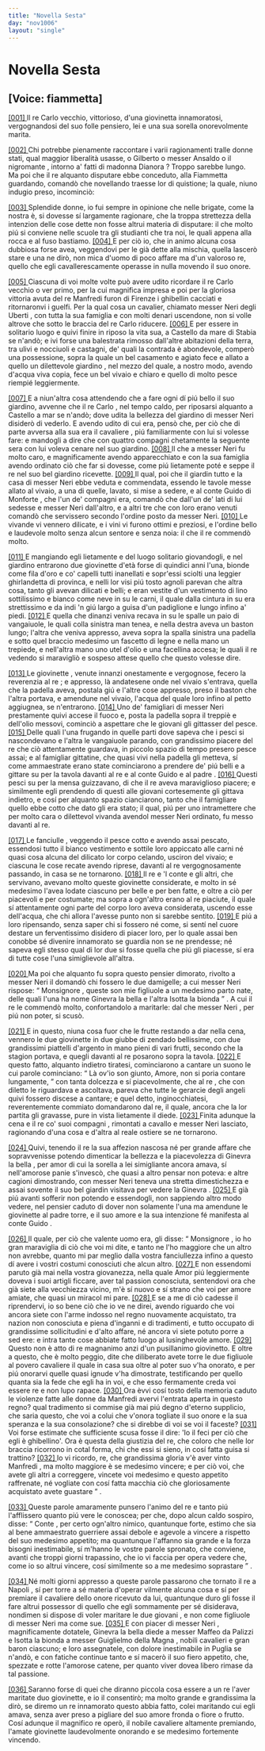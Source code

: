 ```yaml
---
title: "Novella Sesta"
day: "nov1006"
layout: "single"
---
```

<div id="nov1006" type="novella" who="fiammetta">
 <h1>
  Novella Sesta
 </h1>
 <p>
  <h2>
   [Voice: fiammetta]
  </h2>
 </p>
 <argument>
  <p>
   <a href="{{ site.baseurl }}enDecameron/nov1006#p00060001">
    [001]
   </a>
   Il
   <name persref="recarloi" type="person">
    re Carlo
   </name>
   vecchio, vittorioso, d'una
   <name persref="ginevrauberti isottauberti" type="person">
    giovinetta
   </name>
   innamoratosi, vergognandosi del suo folle pensiero, lei e una sua sorella onorevolmente marita.
  </p>
 </argument>
 <div3 type="commentary" who="author">
  <p>
   <a href="{{ site.baseurl }}enDecameron/nov1006#p00060002">
    [002]
   </a>
   Chi potrebbe pienamente raccontare i varii ragionamenti tralle donne stati, qual maggior liberalit&agrave; usasse, o
   <name persref="gilberto" type="person">
    Gilberto
   </name>
   o
   <name persref="ansaldo" type="person">
    messer Ansaldo
   </name>
   o
   <name persref="negromante-1005" type="person">
    il nigromante
   </name>
   , intorno a' fatti di
   <name persref="dianora" type="person">
    madonna Dianora
   </name>
   ? Troppo sarebbe lungo. Ma poi che
   <name persref="panfilo" type="person">
    il re
   </name>
   alquanto disputare ebbe conceduto, alla
   <name persref="fiammetta" type="person">
    Fiammetta
   </name>
   guardando, comand&ograve; che novellando traesse lor di quistione; la quale, niuno indugio preso, incominci&ograve;:
  </p>
 </div3>
 <div3 type="commentary" who="fiammetta">
  <p>
   <a href="{{ site.baseurl }}enDecameron/nov1006#p00060003">
    [003]
   </a>
   Splendide donne, io fui sempre in opinione che nelle brigate, come la nostra &egrave;, si dovesse s&iacute; largamente ragionare, che la troppa strettezza della intenzion delle cose dette non fosse altrui materia di disputare: il che molto pi&uacute; si conviene nelle scuole tra gli studianti che tra noi, le quali appena alla rocca e al fuso bastiamo.
   <a href="{{ site.baseurl }}enDecameron/nov1006#p00060004">
    [004]
   </a>
   E per ci&ograve; io, che in animo alcuna cosa dubbiosa forse avea, veggendovi per le gi&agrave; dette alla mischia, quella lascer&ograve; stare e una ne dir&ograve;, non mica d'uomo di poco affare ma d'un valoroso re, quello che egli cavallerescamente operasse in nulla movendo il suo onore.
  </p>
 </div3>
 <p>
  <a href="{{ site.baseurl }}enDecameron/nov1006#p00060005">
   [005]
  </a>
  Ciascuna di voi molte volte pu&ograve; avere udito ricordare
  <name persref="recarloi" type="person">
   il re Carlo
  </name>
  vecchio o ver primo, per la cui magnifica impresa e poi per la gloriosa vittoria avuta del
  <name persref="remanfredi" type="person">
   re Manfredi
  </name>
  furon di
  <name placeref="firenze" type="place">
   Firenze
  </name>
  i ghibellin cacciati e ritornaronvi i guelfi. Per la qual cosa un cavalier, chiamato
  <name persref="neriuberti" type="person">
   messer Neri degli Uberti
  </name>
  , con tutta la sua famiglia e con molti denari uscendone, non si volle altrove che sotto le braccia del
  <name persref="recarloi" type="person">
   re Carlo
  </name>
  riducere.
  <a href="{{ site.baseurl }}enDecameron/nov1006#p00060006">
   [006]
  </a>
  E per essere in solitario luogo e quivi finire in riposo la vita sua, a
  <name placeref="castellammarestabia" type="place">
   Castello da mare di Stabia
  </name>
  se n'and&ograve;; e ivi forse una balestrata rimosso dall'altre abitazioni della terra, tra ulivi e nocciuoli e castagni, de' quali la contrada &egrave; abondevole, comper&ograve; una possessione, sopra la quale un bel
  <name placeref="casamento-1006" type="place">
   casamento
  </name>
  e agiato fece e allato a quello un dilettevole
  <name placeref="giardino-1006" type="place">
   giardino
  </name>
  , nel mezzo del quale, a nostro modo, avendo d'acqua viva copia, fece un bel vivaio e chiaro e quello di molto pesce riempi&eacute; leggiermente.
 </p>
 <p>
  <a href="{{ site.baseurl }}enDecameron/nov1006#p00060007">
   [007]
  </a>
  E a niun'altra cosa attendendo che a fare ogni d&iacute; pi&uacute; bello il suo giardino, avvenne che
  <name persref="recarloi" type="person">
   il re Carlo
  </name>
  , nel tempo caldo, per riposarsi alquanto a
  <name placeref="castellammarestabia" type="place">
   Castello
  </name>
  a mar se n'and&ograve;; dove udita la bellezza del
  <name placeref="giardino-1006" type="place">
   giardino
  </name>
  di
  <name persref="neriuberti" type="person">
   messer Neri
  </name>
  disider&ograve; di vederlo. E avendo udito di cui era, pens&ograve; che, per ci&ograve; che di parte avversa alla sua era
  <name persref="neriuberti" type="person">
   il cavaliere
  </name>
  , pi&uacute; familiarmente con lui si volesse fare: e mandogli a dire che con quattro
  <name persref="compagni-1006" type="person">
   compagni
  </name>
  chetamente la seguente sera con lui voleva cenare nel suo giardino.
  <a href="{{ site.baseurl }}enDecameron/nov1006#p00060008">
   [008]
  </a>
  Il che a
  <name persref="neriuberti" type="person">
   messer Neri
  </name>
  fu molto caro, e magnificamente avendo apparecchiato e con la sua famiglia avendo ordinato ci&ograve; che far si dovesse, come pi&uacute; lietamente pot&eacute; e seppe
  <name persref="recarloi" type="person">
   il re
  </name>
  nel suo bel giardino ricevette.
  <a href="{{ site.baseurl }}enDecameron/nov1006#p00060009">
   [009]
  </a>
  Il qual, poi che il giardin tutto e la casa di
  <name persref="neriuberti" type="person">
   messer Neri
  </name>
  ebbe veduta e commendata, essendo le tavole messe allato al vivaio, a una di quelle, lavato, si mise a sedere, e al
  <name persref="guidomonforte" type="person">
   conte Guido di Monforte
  </name>
  , che l'un de' compagni era, comand&ograve; che dall'un de' lati di lui sedesse e
  <name persref="neriuberti" type="person">
   messer Neri
  </name>
  dall'altro, e a altri tre che con loro erano venuti comand&ograve; che servissero secondo l'ordine posto da messer Neri.
  <a href="{{ site.baseurl }}enDecameron/nov1006#p00060010">
   [010]
  </a>
  Le vivande vi vennero dilicate, e i vini vi furono ottimi e preziosi, e l'ordine bello e laudevole molto senza alcun sentore e senza noia: il che il re commend&ograve; molto.
 </p>
 <p>
  <a href="{{ site.baseurl }}enDecameron/nov1006#p00060011">
   [011]
  </a>
  E mangiando egli lietamente e del luogo solitario giovandogli, e nel
  <name placeref="giardino-1006" type="place">
   giardino
  </name>
  entrarono due
  <name persref="ginevrauberti isottauberti" type="person">
   giovinette
  </name>
  d'et&agrave; forse di quindici anni l'una, bionde come fila d'oro e co' capelli tutti inanellati e sopr'essi sciolti una leggier ghirlandetta di provinca, e nelli lor visi pi&uacute; tosto agnoli parevan che altra cosa, tanto gli avevan dilicati e belli; e eran vestite d'un vestimento di lino sottilissimo e bianco come neve in su le carni, il quale dalla cintura in su era strettissimo e da indi 'n gi&uacute; largo a guisa d'un padiglione e lungo infino a' piedi.
  <a href="{{ site.baseurl }}enDecameron/nov1006#p00060012">
   [012]
  </a>
  E quella che dinanzi veniva recava in su le spalle un paio di vangaiuole, le quali colla sinistra man tenea, e nella destra aveva un baston lungo; l'altra che veniva appresso, aveva sopra la spalla sinistra una padella e sotto quel braccio medesimo un fascetto di legne e nella mano un trepiede, e nell'altra mano uno utel d'olio e una facellina accesa; le quali
  <name persref="recarloi" type="person">
   il re
  </name>
  vedendo si maravigli&ograve; e sospeso attese quello che questo volesse dire.
 </p>
 <p>
  <a href="{{ site.baseurl }}enDecameron/nov1006#p00060013">
   [013]
  </a>
  <name persref="ginevrauberti isottauberti" type="person">
   Le giovinette
  </name>
  , venute innanzi onestamente e vergognose, fecero la reverenzia al
  <name persref="recarloi" type="person">
   re
  </name>
  ; e appresso, l&agrave; andatesene onde nel vivaio s'entrava, quella che la padella aveva, postala gi&uacute; e l'altre cose appresso, preso il baston che l'altra portava, e amendune nel vivaio, l'acqua del quale loro infino al petto aggiugnea, se n'entrarono.
  <a href="{{ site.baseurl }}enDecameron/nov1006#p00060014">
   [014]
  </a>
  Uno de'
  <name persref="famigliari-1006" type="person">
   famigliari
  </name>
  di
  <name persref="neriuberti" type="person">
   messer Neri
  </name>
  prestamente quivi accese il fuoco e, posta la padella sopra il treppi&egrave; e dell'olio messovi, cominci&ograve; a aspettare che le giovani gli gittasser del pesce.
  <a href="{{ site.baseurl }}enDecameron/nov1006#p00060015">
   [015]
  </a>
  Delle quali l'una frugando in quelle parti dove sapeva che i pesci si nascondevano e l'altra le vangaiuole parando, con grandissimo piacere del re che ci&ograve; attentamente guardava, in piccolo spazio di tempo presero pesce assai; e al famigliar gittatine, che quasi vivi nella padella gli metteva, s&iacute; come ammaestrate erano state cominciarono a prendere de' pi&uacute; belli e a gittare su per la tavola davanti al re e al
  <name persref="guidomonforte" type="person">
   conte Guido
  </name>
  e al
  <name persref="neriuberti" type="person">
   padre
  </name>
  .
  <a href="{{ site.baseurl }}enDecameron/nov1006#p00060016">
   [016]
  </a>
  Questi pesci su per la mensa guizzavano, di che il re aveva maraviglioso piacere; e similmente egli prendendo di questi alle giovani cortesemente gli gittava indietro, e cos&iacute; per alquanto spazio cianciarono, tanto che il famigliare quello ebbe cotto che dato gli era stato; il qual, pi&uacute; per uno intramettere che per molto cara o dilettevol vivanda avendol
  <name persref="neriuberti" type="person">
   messer Neri
  </name>
  ordinato, fu messo davanti al re.
 </p>
 <p>
  <a href="{{ site.baseurl }}enDecameron/nov1006#p00060017">
   [017]
  </a>
  <name persref="ginevrauberti isottauberti" type="person">
   Le fanciulle
  </name>
  , veggendo il pesce cotto e avendo assai pescato, essendosi tutto il bianco vestimento e sottile loro appiccato alle carni n&eacute; quasi cosa alcuna del dilicato lor corpo celando, usciron del vivaio; e ciascuna le cose recate avendo riprese, davanti al
  <name persref="recarloi" type="person">
   re
  </name>
  vergognosamente passando, in casa se ne tornarono.
  <a href="{{ site.baseurl }}enDecameron/nov1006#p00060018">
   [018]
  </a>
  Il re e
  <name persref="guidomonforte" type="person">
   'l conte
  </name>
  e gli altri, che servivano, avevano molto queste giovinette considerate, e molto in s&eacute; medesimo l'avea lodate ciascuno per belle e per ben fatte, e oltre a ci&ograve; per piacevoli e per costumate; ma sopra a ogn'altro erano al re piaciute, il quale s&iacute; attentamente ogni parte del corpo loro aveva considerata, uscendo esse dell'acqua, che chi allora l'avesse punto non si sarebbe sentito.
  <a href="{{ site.baseurl }}enDecameron/nov1006#p00060019">
   [019]
  </a>
  E pi&uacute; a loro ripensando, senza saper chi si fossero n&eacute; come, si sent&iacute; nel cuore destare un ferventissimo disidero di piacer loro, per lo quale assai ben conobbe s&eacute; divenire innamorato se guardia non se ne prendesse; n&eacute; sapeva egli stesso qual di lor due si fosse quella che pi&uacute; gli piacesse, s&iacute; era di tutte cose l'una simiglievole all'altra.
 </p>
 <p>
  <a href="{{ site.baseurl }}enDecameron/nov1006#p00060020">
   [020]
  </a>
  Ma poi che alquanto fu sopra questo pensier dimorato, rivolto a
  <name persref="neriuberti" type="person">
   messer Neri
  </name>
  il domand&ograve; chi fossero le due damigelle; a cui
  <name persref="neriuberti" type="person">
   messer Neri
  </name>
  rispose:
  <q direct="unspecified" who="neriuberti">
   <name persref="recarloi" type="person">
    Monsignore
   </name>
   , queste son mie figliuole a un medesimo parto nate, delle quali l'una ha nome
   <name persref="ginevrauberti" type="person">
    Ginevra la bella
   </name>
   e l'altra
   <name persref="isottauberti" type="person">
    Isotta la bionda
   </name>
  </q>
  . A cui
  <name persref="recarloi" type="person">
   il re
  </name>
  le commend&ograve; molto, confortandolo a maritarle: dal che
  <name persref="neriuberti" type="person">
   messer Neri
  </name>
  , per pi&uacute; non poter, si scus&ograve;.
 </p>
 <p>
  <a href="{{ site.baseurl }}enDecameron/nov1006#p00060021">
   [021]
  </a>
  E in questo, niuna cosa fuor che le frutte restando a dar nella cena, vennero
  <name persref="ginevrauberti isottauberti" type="person">
   le due giovinette
  </name>
  in due giubbe di zendado bellissime, con due grandissimi piattelli d'argento in mano pieni di vari frutti, secondo che la stagion portava, e quegli davanti al
  <name persref="recarloi" type="person">
   re
  </name>
  posarono sopra la tavola.
  <a href="{{ site.baseurl }}enDecameron/nov1006#p00060022">
   [022]
  </a>
  E questo fatto, alquanto indietro tiratesi, cominciarono a cantare un suono le cui parole cominciano:
  <q direct="unspecified" type="song">
   <l>
    L&agrave; ov'io son giunto, Amore,
   </l>
   <l>
    non si poria contare lungamente,
   </l>
  </q>
  con tanta dolcezza e s&iacute; piacevolmente, che al
  <name persref="recarloi" type="person">
   re
  </name>
  , che con diletto le riguardava e ascoltava, pareva che tutte le gerarcie degli angeli quivi fossero discese a cantare; e quel detto, inginocchiatesi, reverentemente commiato domandarono dal re, il quale, ancora che la lor partita gli gravasse, pure in vista lietamente il diede.
  <a href="{{ site.baseurl }}enDecameron/nov1006#p00060023">
   [023]
  </a>
  Finita adunque la cena e il re co' suoi
  <name persref="compagni-1006" type="person">
   compagni
  </name>
  , rimontati a cavallo e
  <name persref="neriuberti" type="person">
   messer Neri
  </name>
  lasciato, ragionando d'una cosa e d'altra al reale
  <name placeref="ostiere-1006" type="place">
   ostiere
  </name>
  se ne tornarono.
 </p>
 <p>
  <a href="{{ site.baseurl }}enDecameron/nov1006#p00060024">
   [024]
  </a>
  Quivi, tenendo
  <name persref="recarloi" type="person">
   il re
  </name>
  la sua affezion nascosa n&eacute; per grande affare che sopravvenisse potendo dimenticar la bellezza e la piacevolezza di
  <name persref="ginevrauberti" type="person">
   Ginevra la bella
  </name>
  , per amor di cui la
  <name persref="isottauberti" type="person">
   sorella
  </name>
  a lei simigliante ancora amava, s&iacute; nell'amorose panie s'invesc&ograve;, che quasi a altro pensar non poteva: e altre cagioni dimostrando, con
  <name persref="neriuberti" type="person">
   messer Neri
  </name>
  teneva una stretta dimestichezza e assai sovente il suo bel
  <name placeref="giardino-1006" type="place">
   giardin
  </name>
  visitava per vedere la
  <name persref="ginevrauberti" type="person">
   Ginevra
  </name>
  .
  <a href="{{ site.baseurl }}enDecameron/nov1006#p00060025">
   [025]
  </a>
  E gi&agrave; pi&uacute; avanti sofferir non potendo e essendogli, non sappiendo altro modo vedere, nel pensier caduto di dover non solamente l'una ma amendune le giovinette al padre torre, e il suo amore e la sua intenzione f&eacute; manifesta al
  <name persref="guidomonforte" type="person">
   conte Guido
  </name>
  .
 </p>
 <p>
  <a href="{{ site.baseurl }}enDecameron/nov1006#p00060026">
   [026]
  </a>
  Il quale, per ci&ograve; che valente uomo era, gli disse:
  <q direct="unspecified" who="guidomonforte">
   <name persref="recarloi" type="person">
    Monsignore
   </name>
   , io ho gran maraviglia di ci&ograve; che voi mi dite, e tanto ne l'ho maggiore che un altro non avrebbe, quanto mi par meglio dalla vostra fanciullezza infino a questo d&iacute; avere i vostri costumi conosciuti che alcun altro.
   <a href="{{ site.baseurl }}enDecameron/nov1006#p00060027">
    [027]
   </a>
   E non essendomi paruto gi&agrave; mai nella vostra giovanezza, nella quale
   <name persref="amore" type="person">
    Amor
   </name>
   pi&uacute; leggiermente doveva i suoi artigli ficcare, aver tal passion conosciuta, sentendovi ora che gi&agrave; siete alla vecchiezza vicino, m'&egrave; s&iacute; nuovo e s&iacute; strano che voi per amore amiate, che quasi un miracol mi pare.
   <a href="{{ site.baseurl }}enDecameron/nov1006#p00060028">
    [028]
   </a>
   E se a me di ci&ograve; cadesse il riprendervi, io so bene ci&ograve; che io ve ne direi, avendo riguardo che voi ancora siete con l'arme indosso nel regno nuovamente acquistato, tra nazion non conosciuta e piena d'inganni e di tradimenti, e tutto occupato di grandissime sollicitudini e d'alto affare, n&eacute; ancora vi siete potuto porre a sed ere: e intra tante cose abbiate fatto luogo al lusinghevole amore.
   <a href="{{ site.baseurl }}enDecameron/nov1006#p00060029">
    [029]
   </a>
   Questo non &egrave; atto di re magnanimo anzi d'un pusillanimo giovinetto. E oltre a questo, che &egrave; molto peggio, dite che diliberato avete torre le due figliuole al povero
   <name persref="neriuberti" type="person">
    cavaliere
   </name>
   il quale in casa sua oltre al poter suo v'ha onorato, e per pi&uacute; onorarvi quelle quasi ignude v'ha dimostrate, testificando per quello quanta sia la fede che egli ha in voi, e che esso fermamente creda voi essere re e non lupo rapace.
   <a href="{{ site.baseurl }}enDecameron/nov1006#p00060030">
    [030]
   </a>
   Ora &egrave;vvi cos&iacute; tosto della memoria caduto le violenze fatte alle donne da
   <name persref="remanfredi" type="person">
    Manfredi
   </name>
   avervi l'entrata aperta in questo regno? qual tradimento si commise gi&agrave; mai pi&uacute; degno d'eterno supplicio, che saria questo, che voi a colui che v'onora togliate il suo onore e la sua speranza e la sua consolazione? che si direbbe di voi se voi il faceste?
   <a href="{{ site.baseurl }}enDecameron/nov1006#p00060031">
    [031]
   </a>
   Voi forse estimate che sufficiente scusa fosse il dire: 'Io il feci per ci&ograve; che egli &egrave; ghibellino'. Ora &egrave; questa della giustizia del re, che coloro che nelle lor braccia ricorrono in cotal forma, chi che essi si sieno, in cos&iacute; fatta guisa si trattino?
   <a href="{{ site.baseurl }}enDecameron/nov1006#p00060032">
    [032]
   </a>
   Io vi ricordo, re, che grandissima gloria v'&egrave; aver vinto
   <name persref="remanfredi" type="person">
    Manfredi
   </name>
   , ma molto maggiore &egrave; se medesimo vincere; e per ci&ograve; voi, che avete gli altri a correggere, vincete voi medesimo e questo appetito raffrenate, n&eacute; vogliate con cos&iacute; fatta macchia ci&ograve; che gloriosamente acquistato avete guastare
  </q>
  .
 </p>
 <p>
  <a href="{{ site.baseurl }}enDecameron/nov1006#p00060033">
   [033]
  </a>
  Queste parole amaramente punsero l'animo del
  <name persref="recarloi" type="person">
   re
  </name>
  e tanto pi&uacute; l'afflissero quanto pi&uacute; vere le conoscea; per che, dopo alcun caldo sospiro, disse:
  <q direct="unspecified" who="recarloi">
   <name persref="guidomonforte" type="person">
    Conte
   </name>
   , per certo ogn'altro nimico, quantunque forte, estimo che sia al bene ammaestrato guerriere assai debole e agevole a vincere a rispetto del suo medesimo appetito; ma quantunque l'affanno sia grande e la forza bisogni inestimabile, s&iacute; m'hanno le vostre parole spronato, che conviene, avanti che troppi giorni trapassino, che io vi faccia per opera vedere che, come io so altrui vincere, cos&iacute; similmente so a me medesimo soprastare
  </q>
  .
 </p>
 <p>
  <a href="{{ site.baseurl }}enDecameron/nov1006#p00060034">
   [034]
  </a>
  N&eacute; molti giorni appresso a queste parole passarono che tornato
  <name persref="recarloi" type="person">
   il re
  </name>
  a
  <name placeref="napoli" type="place">
   Napoli
  </name>
  , s&iacute; per torre a s&eacute; materia d'operar vilmente alcuna cosa e s&iacute; per premiare
  <name persref="neriuberti" type="person">
   il cavaliere
  </name>
  dello onore ricevuto da lui, quantunque duro gli fosse il fare altrui possessor di quello che egli sommamente per s&eacute; disiderava, nondimen si dispose di voler maritare
  <name persref="ginevrauberti isottauberti" type="person">
   le due giovani
  </name>
  , e non come figliuole di
  <name persref="neriuberti" type="person">
   messer Neri
  </name>
  ma come sue.
  <a href="{{ site.baseurl }}enDecameron/nov1006#p00060035">
   [035]
  </a>
  E con piacer di
  <name persref="neriuberti" type="person">
   messer Neri
  </name>
  , magnificamente dotatele,
  <name persref="ginevrauberti" type="person">
   Ginevra la bella
  </name>
  diede a
  <name persref="maffeopallizzi" type="person">
   messer Maffeo da Palizzi
  </name>
  e
  <name persref="isottauberti" type="person">
   Isotta la bionda
  </name>
  a
  <name persref="guiglielmomagna" type="person">
   messer Guiglielmo della Magna
  </name>
  , nobili cavalieri e gran baron ciascuno; e loro assegnatele, con dolore inestimabile in
  <name placeref="puglia" type="place">
   Puglia
  </name>
  se n'and&ograve;, e con fatiche continue tanto e s&iacute; macer&ograve; il suo fiero appetito, che, spezzate e rotte l'amorose catene, per quanto viver dovea libero rimase da tal passione.
 </p>
 <p>
  <a href="{{ site.baseurl }}enDecameron/nov1006#p00060036">
   [036]
  </a>
  Saranno forse di quei che diranno piccola cosa essere a un re l'aver maritate duo giovinette, e io il consentir&ograve;; ma molto grande e grandissima la dir&ograve;, se diremo un re innamorato questo abbia fatto, colei maritando cui egli amava, senza aver preso a pigliare del suo amore fronda o fiore o frutto. Cos&iacute; adunque
  <name persref="recarloi" type="person">
   il magnifico re
  </name>
  oper&ograve;,
  <name persref="neriuberti" type="person">
   il nobile cavaliere
  </name>
  altamente premiando, l'amate
  <name persref="ginevrauberti isottauberti" type="person">
   giovinette
  </name>
  laudevolmente onorando e se medesimo fortemente vincendo.
 </p>
</div>